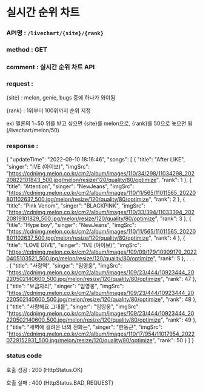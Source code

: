 # 실시간 순위 차트
### API명 : `/livechart/{site}/{rank}`

### method : GET

### comment : 실시간 순위 차트 API 

### request :
{site} : melon, genie, bugs 중에 하나가 와야됨

{rank} : 1위부터 100위까지 순위 지정

ex) 멜론의 1~50 위를 받고 싶으면 {site}를 melon으로, {rank}를 50으로 놓으면 됨 (/livechart/melon/50)

### response : 
{
    "updateTime": "2022-09-10 18:16:46",
    "songs": [
        {
            "title": "After LIKE",
            "singer": "IVE (아이브)",
            "imgSrc": "https://cdnimg.melon.co.kr/cm2/album/images/110/34/298/11034298_20220822101843_500.jpg/melon/resize/120/quality/80/optimize",
            "rank": 1
        },
        {
            "title": "Attention",
            "singer": "NewJeans",
            "imgSrc": "https://cdnimg.melon.co.kr/cm2/album/images/110/11/565/11011565_20220801102637_500.jpg/melon/resize/120/quality/80/optimize",
            "rank": 2
        },
        {
            "title": "Pink Venom",
            "singer": "BLACKPINK",
            "imgSrc": "https://cdnimg.melon.co.kr/cm2/album/images/110/33/394/11033394_20220819101829_500.jpg/melon/resize/120/quality/80/optimize",
            "rank": 3
        },
        {
            "title": "Hype boy",
            "singer": "NewJeans",
            "imgSrc": "https://cdnimg.melon.co.kr/cm2/album/images/110/11/565/11011565_20220801102637_500.jpg/melon/resize/120/quality/80/optimize",
            "rank": 4
        },
        {
            "title": "LOVE DIVE",
            "singer": "IVE (아이브)",
            "imgSrc": "https://cdnimg.melon.co.kr/cm2/album/images/109/09/179/10909179_20220405103521_500.jpg/melon/resize/120/quality/80/optimize",
            "rank": 5
        },
                                                    .
                                                    .
                                                    .
                                                    .
        {
            "title": "사랑역",
            "singer": "임영웅",
            "imgSrc": "https://cdnimg.melon.co.kr/cm2/album/images/109/23/444/10923444_20220502140600_500.jpg/melon/resize/120/quality/80/optimize",
            "rank": 47
        },
        {
            "title": "보금자리",
            "singer": "임영웅",
            "imgSrc": "https://cdnimg.melon.co.kr/cm2/album/images/109/23/444/10923444_20220502140600_500.jpg/melon/resize/120/quality/80/optimize",
            "rank": 48
        },
        {
            "title": "사랑해요 그대를",
            "singer": "임영웅",
            "imgSrc": "https://cdnimg.melon.co.kr/cm2/album/images/109/23/444/10923444_20220502140600_500.jpg/melon/resize/120/quality/80/optimize",
            "rank": 49
        },
        {
            "title": "새벽에 걸려온 너의 전화는",
            "singer": "한동근",
            "imgSrc": "https://cdnimg.melon.co.kr/cm2/album/images/110/17/954/11017954_20220729152931_500.jpg/melon/resize/120/quality/80/optimize",
            "rank": 50
        }
    ]
}




### status code
호출 성공 : 200 (HttpStatus.OK)

호출 실패 : 400 (HttpStatus.BAD_REQUEST)